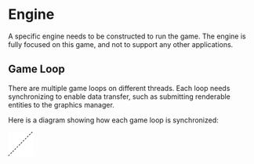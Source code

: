 # Engine

A specific engine needs to be constructed to run the game. The engine is fully focused on this game, and not to support any other applications.

## Game Loop

There are multiple game loops on different threads. Each loop needs synchronizing to enable data transfer, such as submitting renderable entities to the graphics manager.

Here is a diagram showing how each game loop is synchronized:

![Game Loop Synchronization](images/game_loops.drawio.png)
